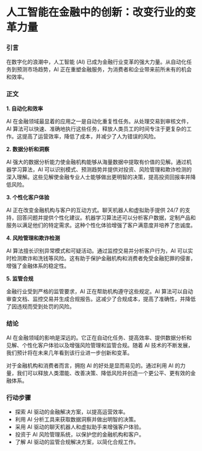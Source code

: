 # 人工智能在金融中的创新：改变行业的变革力量

### 引言

在数字化的浪潮中，人工智能 (AI) 已成为金融行业变革的强大力量。从自动化任务到预测市场趋势，AI 正在重塑金融服务，为消费者和企业带来前所未有的机会和效率。

### 正文

**1. 自动化和效率**

AI 在金融领域最显着的应用之一是自动化重复性任务。从处理交易到审核文件，AI 算法可以快速、准确地执行这些任务，释放人类员工的时间专注于更复杂的工作。这提高了运营效率，降低了成本，并减少了人为错误的风险。

**2. 数据分析和洞察**

AI 强大的数据分析能力使金融机构能够从海量数据中提取有价值的见解。通过机器学习算法，AI 可以识别模式、预测趋势并提供对投资、风险管理和欺诈检测的深入理解。这些见解使金融专业人士能够做出更明智的决策，提高投资回报率并降低风险。

**3. 个性化客户体验**

AI 正在改变金融机构与客户的互动方式。聊天机器人和虚拟助手提供 24/7 的支持，回答问题并提供个性化建议。机器学习算法还可以分析客户数据，定制产品和服务以满足他们的特定需求。这种个性化体验增强了客户满意度并培养了忠诚度。

**4. 风险管理和欺诈检测**

AI 算法擅长识别异常模式和可疑活动。通过监控交易并分析客户行为，AI 可以实时检测欺诈和洗钱等风险。这有助于保护金融机构和消费者免受金融犯罪的侵害，增强了金融体系的稳定性。

**5. 监管合规**

金融行业受到严格的监管要求，AI 正在帮助机构遵守这些规定。AI 算法可以自动审查文档、监控交易并生成合规报告。这减少了合规成本，提高了准确性，并降低了因违规而受到处罚的风险。

### 结论

AI 在金融领域的影响是深远的。它正在自动化任务、提高效率、提供数据分析和见解、个性化客户体验以及增强风险管理和监管合规。随着 AI 技术的不断发展，我们预计将在未来几年看到该行业进一步创新和变革。

对于金融机构和消费者而言，拥抱 AI 的好处是显而易见的。通过利用 AI 的力量，我们可以释放人类潜能、改善决策、降低风险并创造一个更公平、更有效的金融体系。

### 行动步骤

* 探索 AI 驱动的金融解决方案，以提高运营效率。
* 利用 AI 分析工具来获取数据洞察并做出明智的决策。
* 采用 AI 驱动的聊天机器人和虚拟助手来增强客户体验。
* 投资于 AI 风险管理系统，以保护您的金融机构和客户。
* 了解 AI 驱动的监管合规解决方案，以简化合规工作。
